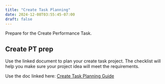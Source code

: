 ```yaml
---
title: "Create Task Planning"
date: 2024-12-08T03:55:45-07:00
draft: false
---
```


Prepare for the Create Performance Task.
<!--more-->

## Create PT prep

Use the linked document to plan your create task project. The checklist will help you make sure your project idea will meet the requirements.

Use the doc linked here:
[Create Task Planning Guide](https://docs.google.com/document/d/1JcE49Zjyght2SAyhkX_RPWih1uqPRcZC5xGcxqihg_c/edit?usp=sharing)
